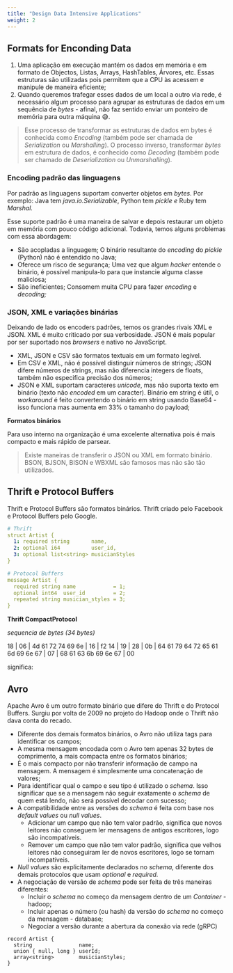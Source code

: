 ```yaml
---
title: "Design Data Intensive Applications"
weight: 2
---
```


## Formats for Enconding Data

1.  Uma aplicação em execução mantém os dados em memória e em formato de Objectos, Listas, Arrays, HashTables, Árvores, etc. Essas estruturas são utilizadas pois permitem que a CPU às acessem e manipule de maneira eficiente;
2.  Quando queremos trafegar esses dados de um local a outro via rede, é necessário algum processo para agrupar as estruturas de dados em um sequência de _bytes -_ afinal, não faz sentido enviar um ponteiro de memória para outra máquina 😅.

> Esse processo de transformar as estruturas de dados em bytes é conhecida como _Encoding_ (também pode ser chamada de _Serialization_ ou _Marshalling_). O processo inverso, transformar _bytes_ em estrutura de dados, é conhecido como _Decoding_ (também pode ser chamado de _Deserialization_ ou _Unmarshalling_).

### Encoding padrão das linguagens

Por padrão as linguagens suportam converter objetos em _bytes_. Por exemplo: Java tem _java.io.Serializable_, Python tem _pickle e_ Ruby tem _Marshal._

Esse suporte padrão é uma maneira de salvar e depois restaurar um objeto em memória com pouco código adicional. Todavia, temos alguns problemas com essa abordagem:

-   São acopladas a linguagem; O binário resultante do _encoding_ do _pickle_ (Python) não é entendido no Java;
-   Oferece um risco de segurança; Uma vez que algum _hacker_ entende o binário, é possível manipula-lo para que instancie alguma classe maliciosa;
-   São ineficientes; Consomem muita CPU para fazer _encoding_ e _decoding;_

### JSON, XML e variações binárias

Deixando de lado os encoders padrões, temos os grandes rivais XML e JSON. XML é muito criticado por sua verbosidade. JSON é mais popular por ser suportado nos _browsers_ e nativo no JavaScript.

-   XML, JSON e CSV são formatos textuais em um formato legível.
-   Em CSV e XML, não é possível distinguir números de strings; JSON difere números de strings, mas não diferencia integers de floats, também não especifica precisão dos números;
-   JSON e XML suportam caracteres _unicode_, mas não suporta texto em binário (texto não _encoded_ em um caracter). Binário em string é útil, o _workaround_ é feito convertendo o binário em string usando Base64 - isso funciona mas aumenta em 33% o tamanho do payload;

**Formatos binários**

Para uso interno na organização é uma excelente alternativa pois é mais compacto e mais rápido de parsear.

> Existe maneiras de transferir o JSON ou XML em formato binário. BSON, BJSON, BISON e WBXML são famosos mas não são tão utilizados.

## Thrift e Protocol Buffers

Thrift e Protocol Buffers são formatos binários. Thrift criado pelo Facebook e Protocol Buffers pelo Google.

```yaml
# Thrift
struct Artist {
  1: required string       name,
  2: optional i64          user_id,
  3: optional list<string> musicianStyles
}

# Protocol Buffers
message Artist {
  required string name            = 1;
  optional int64  user_id         = 2;
  repeated string musician_styles = 3;
}
```

**Thrift CompactProtocol**

_sequencia de bytes (34 bytes)_

18 | 06 | 4d 61 72 74 69 6e | 16 | f2 14 | 19 | 28 | 0b | 64 61 79 64 72 65 61 6d 69 6e 67 | 07 | 68 61 63 6b 69 6e 67 | 00

significa:

## Avro

Apache Avro é um outro formato binário que difere do Thrift e do Protocol Buffers. Surgiu por volta de 2009 no projeto do Hadoop onde o Thrift não dava conta do recado.

-   Diferente dos demais formatos binários, o Avro não utiliza tags para identificar os campos;
-   A mesma mensagem encodada com o Avro tem apenas 32 bytes de comprimento, a mais compacta entre os formatos binários;
-   É o mais compacto por não transferir informação de campo na mensagem. A mensagem é simplesmente uma concatenação de valores;
-   Para identificar qual o campo e seu tipo é utilizado o _schema_. Isso significar que se a mensagem não seguir exatamente o _schema_ de quem está lendo, não será possível decodar com sucesso;
-   A compatibilidade entre as versões do _schema_ é feita com base nos _default values_ ou _null_ _values_.
    -   Adicionar um campo que não tem valor padrão, significa que novos leitores não conseguem ler mensagens de antigos escritores, logo são incompatíveis.
    -   Remover um campo que não tem valor padrão, significa que velhos leitores não conseguiram ler de novos escritores, logo se tornam incompatíveis.
-   _Null values_ são explicitamente declarados no _schema_, diferente dos demais protocolos que usam _optional_ e _required._
-   A negociação de versão de _schema_ pode ser feita de três maneiras diferentes:
    -   Incluir o _schema_ no começo da mensagem dentro de um _Container -_ hadoop;
    -   Incluir apenas o número (ou hash) da versão do _schema_ no começo da mensagem - database;
    -   Negociar a versão durante a abertura da conexão via rede (gRPC)

```avro
record Artist {
  string               name;
  union { null, long } userId;
  array<string>        musicianStyles;
}
```
